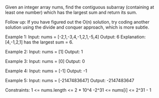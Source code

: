 Given an integer array nums, find the contiguous subarray (containing at least one number) which has the largest sum and return its sum.

Follow up: If you have figured out the O(n) solution, try coding another solution using the divide and conquer approach, which is more subtle.

 
Example 1:
Input: nums = [-2,1,-3,4,-1,2,1,-5,4]
Output: 6
Explanation: [4,-1,2,1] has the largest sum = 6.

Example 2:
Input: nums = [1]
Output: 1

Example 3:
Input: nums = [0]
Output: 0

Example 4:
Input: nums = [-1]
Output: -1

Example 5:
Input: nums = [-2147483647]
Output: -2147483647
 
Constraints:
1 <= nums.length <= 2 * 10^4
-2^31 <= nums[i] <= 2^31 - 1